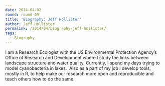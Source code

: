 ```yaml
---
date: 2014-04-02
round: round-09
title: 'Biography: Jeff Hollister'
author: Jeff Hollister
permalink: /2014/04/biography-jeff-hollister/
tags:
  - Biography
---
```

I am a Research Ecologist with the US Environmental Protection Agency&#8217;s Office of Research and Development where I study the links between landscape structure and water quality. Currently, I spend my days trying to model cyanobacteria in lakes.  Also as a part of my job I develop tools, mostly in R, to help make our research more open and reproducible and teach others how to do the same.
